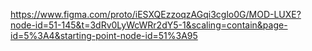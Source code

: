 https://www.figma.com/proto/iESXQEzzoqzAGqi3cglo0G/MOD-LUXE?node-id=51-145&t=3dRv0LyWcWRr2dY5-1&scaling=contain&page-id=5%3A4&starting-point-node-id=51%3A95
